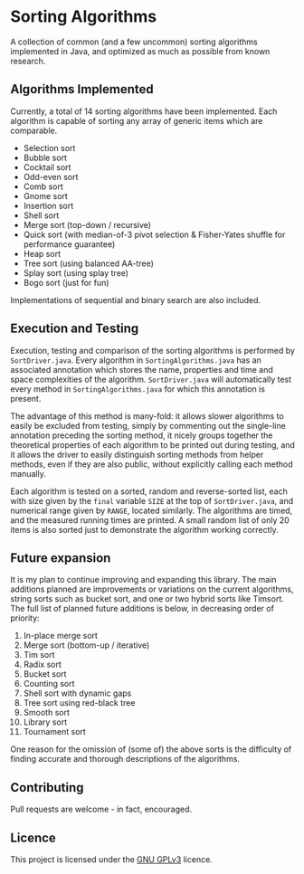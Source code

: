 # Sorting Algorithms
A collection of common (and a few uncommon) sorting algorithms implemented in Java, and optimized as much as possible from known research.

## Algorithms Implemented

Currently, a total of 14 sorting algorithms have been implemented. Each algorithm is capable of sorting any array of generic items which are comparable.

* Selection sort
* Bubble sort
* Cocktail sort
* Odd-even sort
* Comb sort
* Gnome sort
* Insertion sort
* Shell sort
* Merge sort (top-down / recursive)
* Quick sort (with median-of-3 pivot selection & Fisher-Yates shuffle for performance guarantee)
* Heap sort
* Tree sort (using balanced AA-tree)
* Splay sort (using splay tree)
* Bogo sort (just for fun)

Implementations of sequential and binary search are also included.

## Execution and Testing

Execution, testing and comparison of the sorting algorithms is performed by `SortDriver.java`. Every algorithm in `SortingAlgorithms.java` has an associated annotation which stores the name, properties and time and space complexities of the algorithm. `SortDriver.java` will automatically test every method in `SortingAlgorithms.java` for which this annotation is present.

The advantage of this method is many-fold: it allows slower algorithms to easily be excluded from testing, simply by commenting out the single-line annotation preceding the sorting method, it nicely groups together the theoretical properties of each algorithm to be printed out during testing, and it allows the driver to easily distinguish sorting methods from helper methods, even if they are also public, without explicitly calling each method manually.

Each algorithm is tested on a sorted, random and reverse-sorted list, each with size given by the `final` variable `SIZE` at the top of `SortDriver.java`, and numerical range given by `RANGE`, located similarly. The algorithms are timed, and the measured running times are printed. A small random list of only 20 items is also sorted just to demonstrate the algorithm working correctly.

## Future expansion

It is my plan to continue improving and expanding this library. The main additions planned are improvements or variations on the current algorithms, string sorts such as bucket sort, and one or two hybrid sorts like Timsort. The full list of planned future additions is below, in decreasing order of priority:

1. In-place merge sort
2. Merge sort (bottom-up / iterative)
3. Tim sort
4. Radix sort
5. Bucket sort
6. Counting sort
7. Shell sort with dynamic gaps
8. Tree sort using red-black tree
9. Smooth sort
10. Library sort
11. Tournament sort

One reason for the omission of (some of) the above sorts is the difficulty of finding accurate and thorough descriptions of the algorithms.

## Contributing

Pull requests are welcome - in fact, encouraged.

## Licence

This project is licensed under the [GNU GPLv3](https://choosealicense.com/licenses/gpl-3.0/)
licence.

